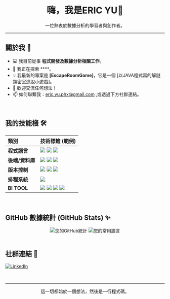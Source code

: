 
<div align="center">
  <h1>嗨，我是ERIC YU👋</h1>
  
  <p>一位熱衷於數據分析的學習者與創作者。</p>
</div>

---

## 關於我 🚀

- 💻 我目前從事 **程式開發及數據分析相關工作**。
- 🌱 我正在探索 ****。
- 💡 我最新的專案是 **[EscapeRoomGame]**，它是一個 [以JAVA程式寫的解謎類密室逃脫小遊戲]。
- 🤝 歡迎交流任何想法！
- 📫 如何聯繫我：eric.yu.phx@gmail.com ,或透過下方社群連結。

<br>

## 我的技能棧 🛠️



| 類別 | 技術標籤 (範例) |
| :--- | :--- |
| **程式語言** | <img src="https://img.shields.io/badge/Java-006030?style=flat-square&logo=java&logoColor=white" /> <img src="https://img.shields.io/badge/Python-388087?style=flat-square&logo=Python&logoColor=white" /> <img src="https://img.shields.io/badge/-SQL-3776AB?style=flat-square&logo=SQL&logoColor=white" /> |
| **後端/資料庫** | <img src="https://img.shields.io/badge/-MYSQL-339933?style=flat-square&logo=mysql&logoColor=white" /> <img src="https://img.shields.io/badge/-MSSQL-336791?style=flat-square&logo=mssql&logoColor=white" />  <img src="https://img.shields.io/badge/-ORACLE-6A6AFF?style=flat-square&logo=oracle&logoColor=white" />|
| **版本控制** | <img src="https://img.shields.io/badge/-Git-F05032?style=flat-square&logo=git&logoColor=white" /> <img src="https://img.shields.io/badge/-GitHub-181717?style=flat-square&logo=github&logoColor=white" /> <img src="https://img.shields.io/badge/-TFS-844200?style=flat-square&logo=tfs&logoColor=white" />|
| **排程系統** | <img src="https://img.shields.io/badge/-CONTROL--M-E1E100?style=flat-square&logo=control--m&logoColor=white" />|
| **BI TOOL** | <img src="https://img.shields.io/badge/-SSIS-C4E1FF?style=flat-square&logo=git&logoColor=white" /> <img src="https://img.shields.io/badge/-SSRS-84C1FF?style=flat-square&logo=git&logoColor=white" /> <img src="https://img.shields.io/badge/-COGNOS-46A3FF?style=flat-square&logo=git&logoColor=white" /> <img src="https://img.shields.io/badge/-INFORMATICA-0072E3?style=flat-square&logo=git&logoColor=white" />|

<br>

## GitHub 數據統計 (GitHub Stats) ✨



<div align="center">
  <img src="https://github-readme-stats.vercel.app/api?username=and14465&show_icons=true&theme=vue&hide_border=true" alt="您的GitHub統計" />
  <img src="https://github-readme-stats.vercel.app/api/top-langs/?username=and14465&layout=compact&theme=vue&hide_border=true" alt="您的常用語言" />
</div>

<br>

## 社群連結 🔗

[![Linkedln](https://img.shields.io/badge/LinkedIn-0077B5?style=for-the-badge&logo=linkedin&logoColor=white)](www.linkedin.com/in/ericyu0304)

<br>

---
<div align="center">
  <p>這一切都始於一個想法，然後是一行程式碼。</p>
</div>
